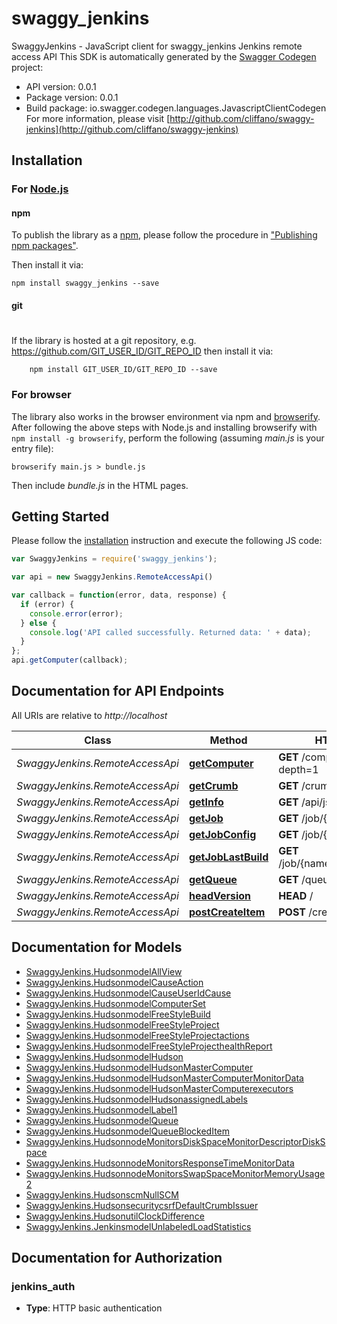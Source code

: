 # swaggy_jenkins

SwaggyJenkins - JavaScript client for swaggy_jenkins
Jenkins remote access API
This SDK is automatically generated by the [Swagger Codegen](https://github.com/swagger-api/swagger-codegen) project:

- API version: 0.0.1
- Package version: 0.0.1
- Build package: io.swagger.codegen.languages.JavascriptClientCodegen
For more information, please visit [http://github.com/cliffano/swaggy-jenkins](http://github.com/cliffano/swaggy-jenkins)

## Installation

### For [Node.js](https://nodejs.org/)

#### npm

To publish the library as a [npm](https://www.npmjs.com/),
please follow the procedure in ["Publishing npm packages"](https://docs.npmjs.com/getting-started/publishing-npm-packages).

Then install it via:

```shell
npm install swaggy_jenkins --save
```

#### git
#
If the library is hosted at a git repository, e.g.
https://github.com/GIT_USER_ID/GIT_REPO_ID
then install it via:

```shell
    npm install GIT_USER_ID/GIT_REPO_ID --save
```

### For browser

The library also works in the browser environment via npm and [browserify](http://browserify.org/). After following
the above steps with Node.js and installing browserify with `npm install -g browserify`,
perform the following (assuming *main.js* is your entry file):

```shell
browserify main.js > bundle.js
```

Then include *bundle.js* in the HTML pages.

## Getting Started

Please follow the [installation](#installation) instruction and execute the following JS code:

```javascript
var SwaggyJenkins = require('swaggy_jenkins');

var api = new SwaggyJenkins.RemoteAccessApi()

var callback = function(error, data, response) {
  if (error) {
    console.error(error);
  } else {
    console.log('API called successfully. Returned data: ' + data);
  }
};
api.getComputer(callback);

```

## Documentation for API Endpoints

All URIs are relative to *http://localhost*

Class | Method | HTTP request | Description
------------ | ------------- | ------------- | -------------
*SwaggyJenkins.RemoteAccessApi* | [**getComputer**](docs/RemoteAccessApi.md#getComputer) | **GET** /computer/api/json?depth&#x3D;1 | 
*SwaggyJenkins.RemoteAccessApi* | [**getCrumb**](docs/RemoteAccessApi.md#getCrumb) | **GET** /crumbIssuer/api/json | 
*SwaggyJenkins.RemoteAccessApi* | [**getInfo**](docs/RemoteAccessApi.md#getInfo) | **GET** /api/json | 
*SwaggyJenkins.RemoteAccessApi* | [**getJob**](docs/RemoteAccessApi.md#getJob) | **GET** /job/{name}/api/json | 
*SwaggyJenkins.RemoteAccessApi* | [**getJobConfig**](docs/RemoteAccessApi.md#getJobConfig) | **GET** /job/{name}/config.xml | 
*SwaggyJenkins.RemoteAccessApi* | [**getJobLastBuild**](docs/RemoteAccessApi.md#getJobLastBuild) | **GET** /job/{name}/lastBuild/api/json | 
*SwaggyJenkins.RemoteAccessApi* | [**getQueue**](docs/RemoteAccessApi.md#getQueue) | **GET** /queue/api/json | 
*SwaggyJenkins.RemoteAccessApi* | [**headVersion**](docs/RemoteAccessApi.md#headVersion) | **HEAD** / | 
*SwaggyJenkins.RemoteAccessApi* | [**postCreateItem**](docs/RemoteAccessApi.md#postCreateItem) | **POST** /createItem/api/json | 


## Documentation for Models

 - [SwaggyJenkins.HudsonmodelAllView](docs/HudsonmodelAllView.md)
 - [SwaggyJenkins.HudsonmodelCauseAction](docs/HudsonmodelCauseAction.md)
 - [SwaggyJenkins.HudsonmodelCauseUserIdCause](docs/HudsonmodelCauseUserIdCause.md)
 - [SwaggyJenkins.HudsonmodelComputerSet](docs/HudsonmodelComputerSet.md)
 - [SwaggyJenkins.HudsonmodelFreeStyleBuild](docs/HudsonmodelFreeStyleBuild.md)
 - [SwaggyJenkins.HudsonmodelFreeStyleProject](docs/HudsonmodelFreeStyleProject.md)
 - [SwaggyJenkins.HudsonmodelFreeStyleProjectactions](docs/HudsonmodelFreeStyleProjectactions.md)
 - [SwaggyJenkins.HudsonmodelFreeStyleProjecthealthReport](docs/HudsonmodelFreeStyleProjecthealthReport.md)
 - [SwaggyJenkins.HudsonmodelHudson](docs/HudsonmodelHudson.md)
 - [SwaggyJenkins.HudsonmodelHudsonMasterComputer](docs/HudsonmodelHudsonMasterComputer.md)
 - [SwaggyJenkins.HudsonmodelHudsonMasterComputerMonitorData](docs/HudsonmodelHudsonMasterComputerMonitorData.md)
 - [SwaggyJenkins.HudsonmodelHudsonMasterComputerexecutors](docs/HudsonmodelHudsonMasterComputerexecutors.md)
 - [SwaggyJenkins.HudsonmodelHudsonassignedLabels](docs/HudsonmodelHudsonassignedLabels.md)
 - [SwaggyJenkins.HudsonmodelLabel1](docs/HudsonmodelLabel1.md)
 - [SwaggyJenkins.HudsonmodelQueue](docs/HudsonmodelQueue.md)
 - [SwaggyJenkins.HudsonmodelQueueBlockedItem](docs/HudsonmodelQueueBlockedItem.md)
 - [SwaggyJenkins.HudsonnodeMonitorsDiskSpaceMonitorDescriptorDiskSpace](docs/HudsonnodeMonitorsDiskSpaceMonitorDescriptorDiskSpace.md)
 - [SwaggyJenkins.HudsonnodeMonitorsResponseTimeMonitorData](docs/HudsonnodeMonitorsResponseTimeMonitorData.md)
 - [SwaggyJenkins.HudsonnodeMonitorsSwapSpaceMonitorMemoryUsage2](docs/HudsonnodeMonitorsSwapSpaceMonitorMemoryUsage2.md)
 - [SwaggyJenkins.HudsonscmNullSCM](docs/HudsonscmNullSCM.md)
 - [SwaggyJenkins.HudsonsecuritycsrfDefaultCrumbIssuer](docs/HudsonsecuritycsrfDefaultCrumbIssuer.md)
 - [SwaggyJenkins.HudsonutilClockDifference](docs/HudsonutilClockDifference.md)
 - [SwaggyJenkins.JenkinsmodelUnlabeledLoadStatistics](docs/JenkinsmodelUnlabeledLoadStatistics.md)


## Documentation for Authorization


### jenkins_auth

- **Type**: HTTP basic authentication

